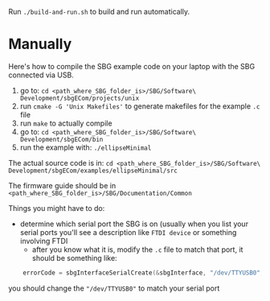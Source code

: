 Run `./build-and-run.sh` to build and run automatically.

# Manually

Here's how to compile the SBG example code on your laptop with the SBG connected via USB.

1. go to: `cd <path_where_SBG_folder_is>/SBG/Software\ Development/sbgECom/projects/unix`
2. run `cmake -G 'Unix Makefiles'` to generate makefiles for the example `.c` file
3. run `make` to actually compile 
4. go to: `cd <path_where_SBG_folder_is>/SBG/Software\ Development/sbgECom/bin`
5. run the example with: `./ellipseMinimal`

The actual source code is in: `cd <path_where_SBG_folder_is>/SBG/Software\ Development/sbgECom/examples/ellipseMinimal/src`

The firmware guide should be in `<path_where_SBG_folder_is>/SBG/Documentation/Common`


Things you might have to do:
- determine which serial port the SBG is on (usually when you list your serial ports you'll see a description like `FTDI device` or something involving FTDI
  - after you know what it is, modify the `.c` file to match that port, it should be something like: 
```c
	errorCode = sbgInterfaceSerialCreate(&sbgInterface, "/dev/TTYUSB0", 921600);		// Example for Unix using a FTDI Usb2Uart converter
```

you should change the `"/dev/TTYUSB0"` to match your serial port